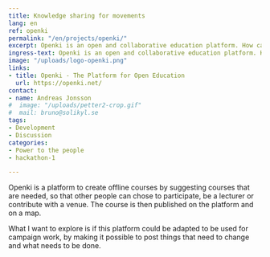 ```yaml
---
title: Knowledge sharing for movements
lang: en
ref: openki
permalink: "/en/projects/openki/"
excerpt: Openki is an open and collaborative education platform. How can we develop it to be used for campaign work for social movements?
ingress-text: Openki is an open and collaborative education platform. How can we develop it to be used for campaign work for social movements?
image: "/uploads/logo-openki.png"
links:
- title: Openki - The Platform for Open Education
  url: https://openki.net/
contact:
- name: Andreas Jonsson
#  image: "/uploads/petter2-crop.gif"
#  mail: bruno@solikyl.se
tags:
- Development
- Discussion
categories:
- Power to the people
- hackathon-1

---
```


Openki is a platform to create offline courses by suggesting courses that are needed, so that other people can chose to participate, be a lecturer or contribute with a venue. The course is then published on the platform and on a map.

What I want to explore is if this platform could be adapted to be used for campaign work, by making it possible to post things that need to change and what needs to be done.
